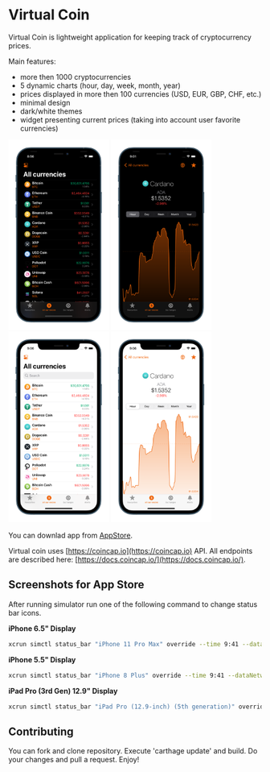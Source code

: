 #  Virtual Coin

Virtual Coin is lightweight application for keeping track of cryptocurrency prices.

Main features:
- more then 1000 cryptocurrencies
- 5 dynamic charts (hour, day, week, month, year)
- prices displayed in more then 100 currencies (USD, EUR, GBP, CHF, etc.)
- minimal design
- dark/white themes
- widget presenting current prices (taking into account user favorite currencies)

<img src="https://raw.githubusercontent.com/mczachurski/vcoin/master/Resources/screen-dark-01.png" width="200" > <img src="https://raw.githubusercontent.com/mczachurski/vcoin/master/Resources/screen-dark-02.png" width="200" > <img src="https://raw.githubusercontent.com/mczachurski/vcoin/master/Resources/screen-white-01.png" width="200" > <img src="https://raw.githubusercontent.com/mczachurski/vcoin/master/Resources/screen-white-02.png" width="200" >

You can downlad app from <a href="https://apps.apple.com/us/app/vcoin/id1471998515">AppStore</a>.

Virtual coin uses [https://coincap.io](https://coincap.io) API. All endpoints are described here: [https://docs.coincap.io/](https://docs.coincap.io/).

## Screenshots for App Store

After running simulator run one of the following command to change status bar icons.
 
**iPhone 6.5" Display**

```bash
xcrun simctl status_bar "iPhone 11 Pro Max" override --time 9:41 --dataNetwork wifi --wifiMode active --wifiBars 3 --cellularMode active --cellularBars 4 --batteryState charged --batteryLevel 100
```

**iPhone 5.5" Display**

```bash
xcrun simctl status_bar "iPhone 8 Plus" override --time 9:41 --dataNetwork wifi --wifiMode active --wifiBars 3 --cellularMode active --cellularBars 4 --batteryState charged --batteryLevel 100
```

**iPad Pro (3rd Gen) 12.9" Display**

```bash
xcrun simctl status_bar "iPad Pro (12.9-inch) (5th generation)" override --time 9:41 --dataNetwork wifi --wifiMode active --wifiBars 3 --cellularMode active --cellularBars 4 --batteryState charged --batteryLevel 100
```

## Contributing
You can fork and clone repository. Execute 'carthage update' and build. Do your changes and pull a request. Enjoy!
